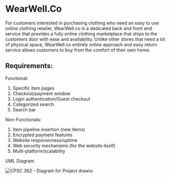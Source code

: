 # WearWell.Co


For customers interested in purchasing clothing who need an easy to use online clothing retailer, WearWell.co is a dedicated back and front end service that provides a fully online clothing marketplace that ships to the customers door with ease and availability. Unlike other stores that need a lot of physical space, WearWell.co entirely online approach and easy return service allows customers to buy from the comfort of their own home.




## Requirements:

Functional: 
1. Specific item pages
2. Checkout/payment window
3. Login authentication/Guest checkout
4. Categorized search
5. Search bar

Non-Functionals:
1. Item pipeline insertion (new items)
2. Encrypted payment features
3. Website responsivness/uptime
4. Web security mechanisms (for the website itself)
5. Multi-platform/scalability


UML Diagram

![CPSC 362 - Diagram for Project drawio](https://github.com/user-attachments/assets/c09264f0-8009-4278-b944-8f70064da849)
